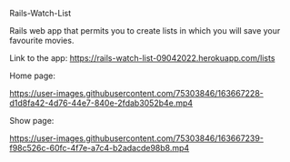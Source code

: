 Rails-Watch-List

Rails web app that permits you to create lists in which you will save your favourite movies.

Link to the app: https://rails-watch-list-09042022.herokuapp.com/lists

Home page: 

https://user-images.githubusercontent.com/75303846/163667228-d1d8fa42-4d76-44e7-840e-2fdab3052b4e.mp4

Show page: 

https://user-images.githubusercontent.com/75303846/163667239-f98c526c-60fc-4f7e-a7c4-b2adacde98b8.mp4

